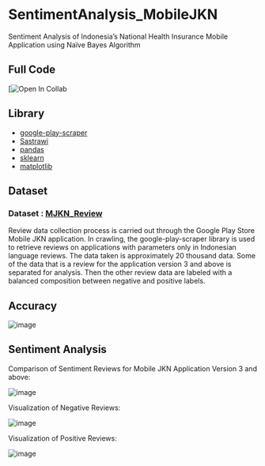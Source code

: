 # SentimentAnalysis_MobileJKN
Sentiment Analysis of Indonesia’s National Health Insurance Mobile Application using Naïve Bayes Algorithm

## Full Code 
[![Open In Collab](https://colab.research.google.com/drive/1tX3k-voSHFTrnES_HVHC3Os0ARhJ3Di5?usp=sharing)

## Library

- [google-play-scraper](https://pypi.org/project/google-play-scraper/)
- [Sastrawi](https://pypi.org/project/Sastrawi/)
- [pandas](https://pandas.pydata.org/)
- [sklearn](https://scikit-learn.org/stable/)
- [matplotlib](https://matplotlib.org/)

## Dataset
### Dataset : [**MJKN_Review**](https://drive.google.com/drive/folders/12ght6hvBV7lz9hxbmILLYVZGRHB65Rc6?usp=sharing)
Review data collection process is carried out through the Google Play Store Mobile JKN application. In crawling, the google-play-scraper library is used to retrieve reviews on applications with parameters only in Indonesian language reviews. The data taken is approximately 20 thousand data. Some of the data that is a review for the application version 3 and above is separated for analysis. Then the other review data are labeled with a balanced composition between negative and positive labels.
    
## Accuracy
![image](https://user-images.githubusercontent.com/63284781/145137363-be54881a-acf3-4fa7-92f8-5c0d3e9507c5.png)


## Sentiment Analysis
Comparison of Sentiment Reviews for Mobile JKN Application Version 3 and above:

![image](https://user-images.githubusercontent.com/63284781/145137406-85c0bdf4-3e53-4c5b-b075-202200f33390.png)

Visualization of Negative Reviews:

![image](https://user-images.githubusercontent.com/63284781/145137547-5783f903-49fb-4ed6-aa2e-41c2ba2fa489.png)

Visualization of Positive Reviews:

![image](https://user-images.githubusercontent.com/63284781/145137599-1eec4122-9b8d-416f-af22-1662d3cbb8b9.png)
